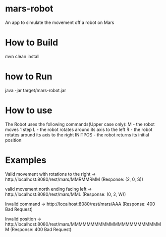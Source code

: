 # mars-robot
An app to simulate the movement off a robot on Mars

# How to Build
mvn clean install

# how to Run
java -jar target/mars-robot.jar

# How to use
The Robot uses the following commands(Upper case only): 
M - the robot moves 1 step
L - the robot rotates around its axis to the left
R - the robot rotates around its axis to the right
INITPOS - the robot returns its initial position

# Examples
Valid movement with rotations to the right -> http://localhost:8080/rest/mars/MMRMMRMM (Response: (2, 0, S))

valid movement north ending facing left -> http://localhost:8080/rest/mars/MML (Response: (0, 2, W))

Invalid command -> http://localhost:8080/rest/mars/AAA (Response: 400 Bad Request)

Invalid position -> http://localhost:8080/rest/mars/MMMMMMMMMMMMMMMMMMMMMMMM (Response: 400 Bad Request)
